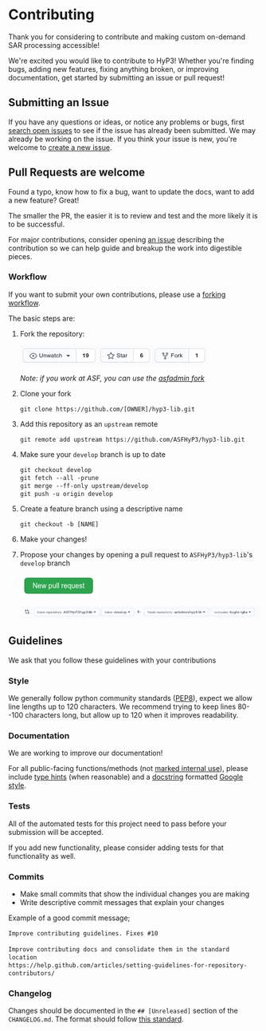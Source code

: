 # Contributing

Thank you for considering to contribute and making custom on-demand SAR processing accessible!

We're excited you would like to contribute to HyP3! Whether you're finding bugs, adding new features, fixing anything broken, or improving documentation, get started by submitting an issue or pull request!

## Submitting an Issue

If you have any questions or ideas, or notice any problems or bugs, first [search open issues](https://github.com/ASFHyP3/hyp3-lib/issues) to see if the issue has already been submitted. We may already be working on the issue. If you think your issue is new, you're welcome to [create a new issue](https://github.com/ASFHyP3/hyp3-lib/issues/new).

## Pull Requests are welcome

Found a typo, know how to fix a bug, want to update the docs, want to add a new feature? Great!

The smaller the PR, the easier it is to review and test and the more likely it is to be successful.

For major contributions, consider opening [an issue](https://github.com/ASFHyP3/hyp3-lib/issues/new) describing the contribution so we can help guide and breakup the work into digestible pieces.

### Workflow
If you want to submit your own contributions, please use a [forking workflow](https://www.atlassian.com/git/tutorials/comparing-workflows/forking-workflow).

The basic steps are:
1. Fork the repository:

   ![fork button](docs/imgs/fork.png?raw=true)

   *Note: if you work at ASF, you can use the [asfadmin fork](https://github.com/asfadmin/hyp3-lib)*

2. Clone your fork
   ```
   git clone https://github.com/[OWNER]/hyp3-lib.git
   ```
3. Add this repository as an `upstream` remote
   ```
   git remote add upstream https://github.com/ASFHyP3/hyp3-lib.git
   ```
4. Make sure your `develop` branch is up to date
   ```
   git checkout develop
   git fetch --all -prune
   git merge --ff-only upstream/develop
   git push -u origin develop
   ```
5. Create a feature branch using a descriptive name
   ```
   git checkout -b [NAME]
   ```
6. Make your changes!
7. Propose your changes by opening a pull request to `ASFHyP3/hyp3-lib`'s `develop` branch

   ![pr button](docs/imgs/fork-pr-button.png?raw=true)

   ![pr base selection](docs/imgs/fork-pr-bases.png?raw=true)

## Guidelines

We ask that you follow these guidelines with your contributions

### Style

We generally follow python community standards ([PEP8](https://pep8.org/)), expect we allow line lengths up to 120 characters. We recommend trying to keep lines 80--100 characters long, but allow up to 120 when it improves readability.

### Documentation

We are working to improve our documentation!

For all public-facing functions/methods (not [marked internal use](https://www.python.org/dev/peps/pep-0008/#naming-conventions)), please include [type hints](https://google.github.io/styleguide/pyguide.html#221-type-annotated-code) (when reasonable) and a [docstring](https://www.python.org/dev/peps/pep-0257/) formatted [Google style](https://google.github.io/styleguide/pyguide.html#38-comments-and-docstrings).


### Tests

All of the automated tests for this project need to pass before your submission will be accepted.

If you add new functionality, please consider adding tests for that functionality as well.

### Commits

* Make small commits that show the individual changes you are making
* Write descriptive commit messages that explain your changes

Example of a good commit message;

```
Improve contributing guidelines. Fixes #10

Improve contributing docs and consolidate them in the standard location
https://help.github.com/articles/setting-guidelines-for-repository-contributors/
```

### Changelog

Changes should be documented in the `## [Unreleased]` section of the `CHANGELOG.md`. The format should follow [this standard](http://keepachangelog.com/en/1.0.0/).
